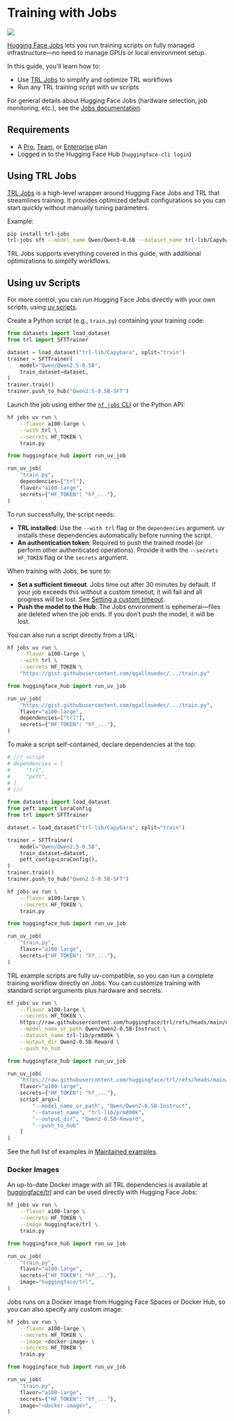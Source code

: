 # Training with Jobs

[![](https://img.shields.io/badge/All_models-HF_Jobs-blue)](https://huggingface.co/models?other=hf_jobs,trl)

[Hugging Face Jobs](https://huggingface.co/docs/huggingface_hub/guides/jobs) lets you run training scripts on fully managed infrastructure—no need to manage GPUs or local environment setup.

In this guide, you'll learn how to:

* Use [TRL Jobs](https://github.com/huggingface/trl-jobs) to simplify and optimize TRL workflows
* Run any TRL training script with uv scripts

For general details about Hugging Face Jobs (hardware selection, job monitoring, etc.), see the [Jobs documentation](https://huggingface.co/docs/huggingface_hub/guides/jobs).

## Requirements

* A [Pro](https://hf.co/pro), [Team](https://hf.co/enterprise), or [Enterprise](https://hf.co/enterprise) plan
* Logged in to the Hugging Face Hub (`huggingface-cli login`)

## Using TRL Jobs

[TRL Jobs](https://github.com/huggingface/trl-jobs) is a high-level wrapper around Hugging Face Jobs and TRL that streamlines training. It provides optimized default configurations so you can start quickly without manually tuning parameters.

Example:

```bash
pip install trl-jobs
trl-jobs sft --model_name Qwen/Qwen3-0.6B --dataset_name trl-lib/Capybara
```

TRL Jobs supports everything covered in this guide, with additional optimizations to simplify workflows.

## Using uv Scripts

For more control, you can run Hugging Face Jobs directly with your own scripts, using [uv scripts](https://docs.astral.sh/uv/guides/scripts/).

Create a Python script (e.g., `train.py`) containing your training code:

```python
from datasets import load_dataset
from trl import SFTTrainer

dataset = load_dataset("trl-lib/Capybara", split="train")
trainer = SFTTrainer(
    model="Qwen/Qwen2.5-0.5B",
    train_dataset=dataset,
)
trainer.train()
trainer.push_to_hub("Qwen2.5-0.5B-SFT")
```

Launch the job using either the [`hf jobs` CLI](https://huggingface.co/docs/huggingface_hub/guides/cli#hf-jobs) or the Python API:

<hfoptions id="script_type">
<hfoption id="bash">

```bash
hf jobs uv run \
    --flavor a100-large \
    --with trl \
    --secrets HF_TOKEN \
    train.py
```

</hfoption>
<hfoption id="python">

```python
from huggingface_hub import run_uv_job

run_uv_job(
    "train.py",
    dependencies=["trl"],
    flavor="a100-large",
    secrets={"HF_TOKEN": "hf_..."},
)
```

</hfoption>
</hfoptions>

To run successfully, the script needs:

* **TRL installed**: Use the `--with trl` flag or the `dependencies` argument. uv installs these dependencies automatically before running the script.
* **An authentication token**: Required to push the trained model (or perform other authenticated operations). Provide it with the `--secrets HF_TOKEN` flag or the `secrets` argument.

<Tip warning={true}>

When training with Jobs, be sure to:

* **Set a sufficient timeout**. Jobs time out after 30 minutes by default. If your job exceeds this without a custom timeout, it will fail and all progress will be lost. See [Setting a custom timeout](https://huggingface.co/docs/huggingface_hub/guides/jobs#setting-a-custom-timeout).
* **Push the model to the Hub**. The Jobs environment is ephemeral—files are deleted when the job ends. If you don’t push the model, it will be lost.

</Tip>

You can also run a script directly from a URL:

<hfoptions id="script_type">
<hfoption id="bash">

```bash
hf jobs uv run \
    --flavor a100-large \
    --with trl \
    --secrets HF_TOKEN \
    "https://gist.githubusercontent.com/qgallouedec/.../train.py"
```

</hfoption>
<hfoption id="python">

```python
from huggingface_hub import run_uv_job

run_uv_job(
    "https://gist.githubusercontent.com/qgallouedec/.../train.py",
    flavor="a100-large",
    dependencies=["trl"],
    secrets={"HF_TOKEN": "hf_..."},
)
```

</hfoption>
</hfoptions>

To make a script self-contained, declare dependencies at the top:

```python
# /// script
# dependencies = [
#     "trl",
#     "peft",
# ]
# ///

from datasets import load_dataset
from peft import LoraConfig
from trl import SFTTrainer

dataset = load_dataset("trl-lib/Capybara", split="train")

trainer = SFTTrainer(
    model="Qwen/Qwen2.5-0.5B",
    train_dataset=dataset,
    peft_config=LoraConfig(),
)
trainer.train()
trainer.push_to_hub("Qwen2.5-0.5B-SFT")
```

<hfoptions id="script_type">
<hfoption id="bash">

```bash
hf jobs uv run \
    --flavor a100-large \
    --secrets HF_TOKEN \
    train.py
```

</hfoption>
<hfoption id="python">

```python
from huggingface_hub import run_uv_job

run_uv_job(
    "train.py",
    flavor="a100-large",
    secrets={"HF_TOKEN": "hf_..."},
)
```

</hfoption>
</hfoptions>

<Tip>

TRL example scripts are fully uv-compatible, so you can run a complete training workflow directly on Jobs. You can customize training with standard script arguments plus hardware and secrets:

<hfoptions id="script_type">
<hfoption id="bash">

```bash
hf jobs uv run \
    --flavor a100-large \
    --secrets HF_TOKEN \
    https://raw.githubusercontent.com/huggingface/trl/refs/heads/main/examples/scripts/prm.py \
    --model_name_or_path Qwen/Qwen2-0.5B-Instruct \
    --dataset_name trl-lib/prm800k \
    --output_dir Qwen2-0.5B-Reward \
    --push_to_hub
```

</hfoption>
<hfoption id="python">

```python
from huggingface_hub import run_uv_job

run_uv_job(
    "https://raw.githubusercontent.com/huggingface/trl/refs/heads/main/examples/scripts/prm.py",
    flavor="a100-large",
    secrets={"HF_TOKEN": "hf_..."},
    script_args=[
        "--model_name_or_path", "Qwen/Qwen2-0.5B-Instruct",
        "--dataset_name", "trl-lib/prm800k",
        "--output_dir", "Qwen2-0.5B-Reward",
        "--push_to_hub"
    ]
)
```

</hfoption>
</hfoptions>

See the full list of examples in [Maintained examples](example_overview#maintained-examples).

</Tip>

### Docker Images

An up-to-date Docker image with all TRL dependencies is available at [huggingface/trl](https://hub.docker.com/r/huggingface/trl) and can be used directly with Hugging Face Jobs:

<hfoptions id="script_type">
<hfoption id="bash">

```bash
hf jobs uv run \
    --flavor a100-large \
    --secrets HF_TOKEN \
    --image huggingface/trl \
    train.py
```

</hfoption>
<hfoption id="python">

```python
from huggingface_hub import run_uv_job

run_uv_job(
    "train.py",
    flavor="a100-large",
    secrets={"HF_TOKEN": "hf_..."},
    image="huggingface/trl",
)
```

</hfoption>
</hfoptions>

Jobs runs on a Docker image from Hugging Face Spaces or Docker Hub, so you can also specify any custom image:

<hfoptions id="script_type">
<hfoption id="bash">

```bash
hf jobs uv run \
    --flavor a100-large \
    --secrets HF_TOKEN \
    --image <docker-image> \
    --secrets HF_TOKEN \
    train.py
```

</hfoption>
<hfoption id="python">

```python
from huggingface_hub import run_uv_job

run_uv_job(
    "train.py",
    flavor="a100-large",
    secrets={"HF_TOKEN": "hf_..."},
    image="<docker-image>",
)
```

</hfoption>
</hfoptions>
